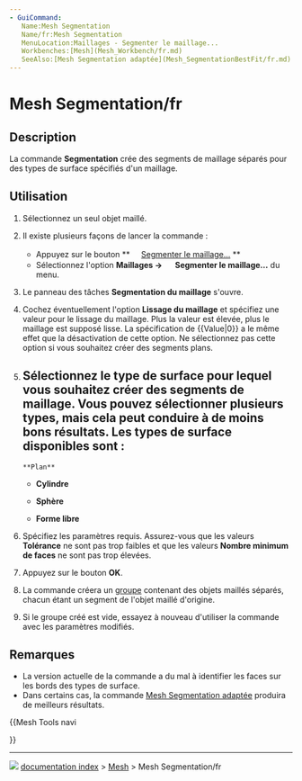 ```yaml
---
- GuiCommand:
   Name:Mesh Segmentation
   Name/fr:Mesh Segmentation
   MenuLocation:Maillages - Segmenter le maillage...
   Workbenches:[Mesh](Mesh_Workbench/fr.md)
   SeeAlso:[Mesh Segmentation adaptée](Mesh_SegmentationBestFit/fr.md)
---
```


# Mesh Segmentation/fr

## Description

La commande **Segmentation** crée des segments de maillage séparés pour des types de surface spécifiés d\'un maillage.



## Utilisation

1.  Sélectionnez un seul objet maillé.
2.  Il existe plusieurs façons de lancer la commande :
    -   Appuyez sur le bouton **<img src="images/Mesh_Segmentation.svg" width=16px> [Segmenter le maillage...](Mesh_Segmentation/fr.md)
**
    -   Sélectionnez l\'option **Maillages → <img src="images/Mesh_Segmentation.svg" width=16px> Segmenter le maillage...** du menu.
3.  Le panneau des tâches **Segmentation du maillage** s\'ouvre.
4.  Cochez éventuellement l\'option **Lissage du maillage** et spécifiez une valeur pour le lissage du maillage. Plus la valeur est élevée, plus le maillage est supposé lisse. La spécification de {{Value|0}} a le même effet que la désactivation de cette option. Ne sélectionnez pas cette option si vous souhaitez créer des segments plans.
5.  Sélectionnez le type de surface pour lequel vous souhaitez créer des segments de maillage. Vous pouvez sélectionner plusieurs types, mais cela peut conduire à de moins bons résultats. Les types de surface disponibles sont :
    -   
        **Plan**
        

    -   
        **Cylindre**
        

    -   
        **Sphère**
        

    -   
        **Forme libre**
        
6.  Spécifiez les paramètres requis. Assurez-vous que les valeurs **Tolérance** ne sont pas trop faibles et que les valeurs **Nombre minimum de faces** ne sont pas trop élevées.
7.  Appuyez sur le bouton **OK**.
8.  La commande créera un [groupe](Std_Group/fr.md) contenant des objets maillés séparés, chacun étant un segment de l\'objet maillé d\'origine.
9.  Si le groupe créé est vide, essayez à nouveau d\'utiliser la commande avec les paramètres modifiés.



## Remarques

-   La version actuelle de la commande a du mal à identifier les faces sur les bords des types de surface.
-   Dans certains cas, la commande [Mesh Segmentation adaptée](Mesh_SegmentationBestFit/fr.md) produira de meilleurs résultats.





{{Mesh Tools navi

}}



---
![](images/Button_right.svg) [documentation index](../README.md) > [Mesh](Mesh_Workbench.md) > Mesh Segmentation/fr
